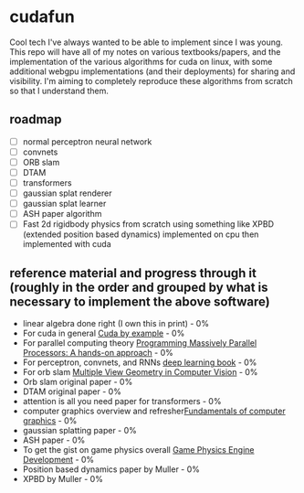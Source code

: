 # cudafun
Cool tech I've always wanted to be able to implement since I was young. This repo will have all of my notes on various textbooks/papers, and the implementation of the various algorithms for cuda on linux, with some additional webgpu implementations (and their deployments) for sharing and visibility. I'm aiming to completely reproduce these algorithms from scratch so that I understand them.

## roadmap
- [ ] normal perceptron neural network
- [ ] convnets
- [ ] ORB slam
- [ ] DTAM
- [ ] transformers
- [ ] gaussian splat renderer
- [ ] gaussian splat learner
- [ ] ASH paper algorithm
- [ ] Fast 2d rigidbody physics from scratch using something like XPBD (extended position based dynamics) implemented on cpu then implemented with cuda

## reference material and progress through it (roughly in the order and grouped by what is necessary to implement the above software)
- linear algebra done right (I own this in print) - 0%
- For cuda in general [Cuda by example](https://edoras.sdsu.edu/~mthomas/docs/cuda/cuda_by_example.book.pdf) - 0%
- For parallel computing theory [Programming Massively Parallel Processors: A hands-on approach](http://gpu.di.unimi.it/books/PMPP-3rd-Edition.pdf) - 0%
- For perceptron, convnets, and RNNs [deep learning book](https://www.deeplearningbook.org) - 0%
- For orb slam [Multiple View Geometry in Computer Vision](https://www.r-5.org/files/books/computers/algo-list/image-processing/vision/Richard_Hartley_Andrew_Zisserman-Multiple_View_Geometry_in_Computer_Vision-EN.pdf) - 0%
- Orb slam original paper - 0%
- DTAM original paper - 0%
- attention is all you need paper for transformers - 0%
- computer graphics overview and refresher[Fundamentals of computer graphics](https://theswissbay.ch/pdf/Gentoomen%20Library/Computer%20Graphics/Fundamentals%20of%20Computer%20Graphics%20--%20Peter%20Shirley.pdf) - 0%
- gaussian splatting paper - 0%
- ASH paper - 0%
- To get the gist on game physics overall [Game Physics Engine Development](https://www.r-5.org/files/books/computers/algo-list/realtime-3d/Ian_Millington-Game_Physics_Engine_Development-EN.pdf) - 0%
- Position based dynamics paper by Muller - 0%
- XPBD by Muller - 0%
